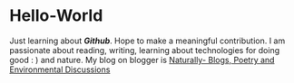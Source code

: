 # Hello-World
Just learning about **_Github_**.  Hope to make a meaningful contribution.  I am passionate about reading, writing, learning about technologies for doing good : ) and nature.  My blog on blogger is [Naturally- Blogs, Poetry and Environmental Discussions](http://ameliabrittorita.blogspot.com/)

